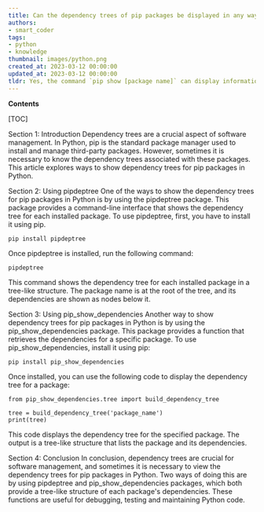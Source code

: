 ```yaml
---
title: Can the dependency trees of pip packages be displayed in any way?
authors:
- smart_coder
tags:
- python
- knowledge
thumbnail: images/python.png
created_at: 2023-03-12 00:00:00
updated_at: 2023-03-12 00:00:00
tldr: Yes, the command `pip show [package name]` can display information about the package, including its dependencies.
---
```


**Contents**

[TOC]

Section 1: Introduction
Dependency trees are a crucial aspect of software management. In Python, pip is the standard package manager used to install and manage third-party packages. However, sometimes it is necessary to know the dependency trees associated with these packages. This article explores ways to show dependency trees for pip packages in Python.

Section 2: Using pipdeptree
One of the ways to show the dependency trees for pip packages in Python is by using the pipdeptree package. This package provides a command-line interface that shows the dependency tree for each installed package. To use pipdeptree, first, you have to install it using pip.

```
pip install pipdeptree
```

Once pipdeptree is installed, run the following command:

```
pipdeptree
```

This command shows the dependency tree for each installed package in a tree-like structure. The package name is at the root of the tree, and its dependencies are shown as nodes below it.

Section 3: Using pip_show_dependencies
Another way to show dependency trees for pip packages in Python is by using the pip_show_dependencies package. This package provides a function that retrieves the dependencies for a specific package. To use pip_show_dependencies, install it using pip:

```
pip install pip_show_dependencies
```

Once installed, you can use the following code to display the dependency tree for a package:

```
from pip_show_dependencies.tree import build_dependency_tree

tree = build_dependency_tree('package_name')
print(tree)
```

This code displays the dependency tree for the specified package. The output is a tree-like structure that lists the package and its dependencies.

Section 4: Conclusion
In conclusion, dependency trees are crucial for software management, and sometimes it is necessary to view the dependency trees for pip packages in Python. Two ways of doing this are by using pipdeptree and pip_show_dependencies packages, which both provide a tree-like structure of each package's dependencies. These functions are useful for debugging, testing and maintaining Python code.

